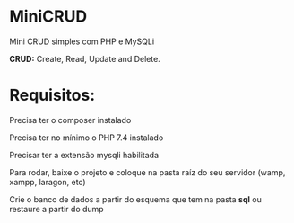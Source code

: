 # MiniCRUD
Mini CRUD simples com PHP e MySQLi

__CRUD:__ Create, Read, Update and Delete.


# Requisitos:

Precisa ter o composer instalado

Precisa ter no mínimo o PHP 7.4 instalado

Precisar ter a extensão mysqli habilitada

Para rodar, baixe o projeto e coloque na pasta raíz do seu servidor (wamp, xampp, laragon, etc)

Crie o banco de dados a partir do esquema que tem na pasta __sql__ ou restaure a partir do dump
